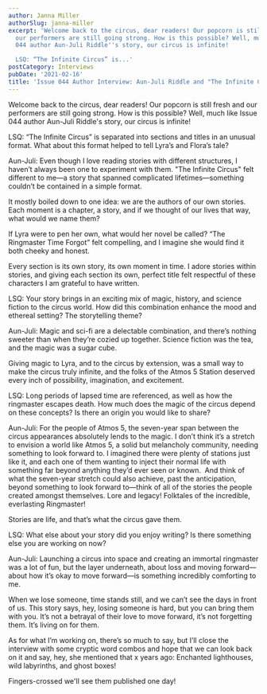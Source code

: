 ```yaml
---
author: Janna Miller
authorSlug: janna-miller
excerpt: 'Welcome back to the circus, dear readers! Our popcorn is still fresh and
  our performers are still going strong. How is this possible? Well, much like Issue
  044 author Aun-Juli Riddle''s story, our circus is infinite!

  LSQ: “The Infinite Circus” is...'
postCategory: Interviews
pubDate: '2021-02-16'
title: 'Issue 044 Author Interview: Aun-Juli Riddle and "The Infinite Circus"'
---
```

Welcome back to the circus, dear readers! Our popcorn is still fresh and our performers are still going strong. How is this possible? Well, much like Issue 044 author Aun-Juli Riddle's story, our circus is infinite!

LSQ: “The Infinite Circus” is separated into sections and titles in an unusual format. What about this format helped to tell Lyra’s and Flora’s tale?

Aun-Juli: Even though I love reading stories with different structures, I haven’t always been one to experiment with them. "The Infinite Circus" felt different to me—a story that spanned complicated lifetimes—something couldn’t be contained in a simple format.

It mostly boiled down to one idea: we are the authors of our own stories. Each moment is a chapter, a story, and if we thought of our lives that way, what would we name them?

If Lyra were to pen her own, what would her novel be called? “The Ringmaster Time Forgot” felt compelling, and I imagine she would find it both cheeky and honest.

Every section is its own story, its own moment in time. I adore stories within stories, and giving each section its own, perfect title felt respectful of these characters I am grateful to have written.

LSQ: Your story brings in an exciting mix of magic, history, and science fiction to the circus world. How did this combination enhance the mood and ethereal setting? The storytelling theme?

Aun-Juli: Magic and sci-fi are a delectable combination, and there’s nothing sweeter than when they’re cozied up together. Science fiction was the tea, and the magic was a sugar cube.

Giving magic to Lyra, and to the circus by extension, was a small way to make the circus truly infinite, and the folks of the Atmos 5 Station deserved every inch of possibility, imagination, and excitement.

LSQ: Long periods of lapsed time are referenced, as well as how the ringmaster escapes death. How much does the magic of the circus depend on these concepts? Is there an origin you would like to share?

Aun-Juli: For the people of Atmos 5, the seven-year span between the circus appearances absolutely lends to the magic. I don’t think it’s a stretch to envision a world like Atmos 5, a solid but melancholy community, needing something to look forward to. I imagined there were plenty of stations just like it, and each one of them wanting to inject their normal life with something far beyond anything they’d ever seen or known.  And think of what the seven-year stretch could also achieve, past the anticipation, beyond something to look forward to—think of all of the stories the people created amongst themselves. Lore and legacy! Folktales of the incredible, everlasting Ringmaster!

Stories are life, and that’s what the circus gave them.

LSQ: What else about your story did you enjoy writing? Is there something else you are working on now?

Aun-Juli: Launching a circus into space and creating an immortal ringmaster was a lot of fun, but the layer underneath, about loss and moving forward—about how it’s okay to move forward—is something incredibly comforting to me.

When we lose someone, time stands still, and we can’t see the days in front of us. This story says, hey, losing someone is hard, but you can bring them with you. It’s not a betrayal of their love to move forward, it’s not forgetting them. It’s living on for them.

As for what I’m working on, there’s so much to say, but I’ll close the interview with some cryptic word combos and hope that we can look back on it and say, hey, she mentioned that x years ago: Enchanted lighthouses, wild labyrinths, and ghost boxes!

Fingers-crossed we'll see them published one day!